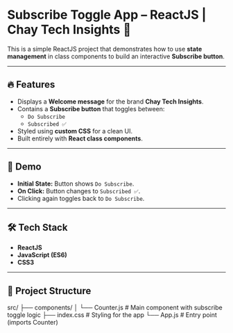 # Subscribe Toggle App – ReactJS | Chay Tech Insights 🚀

This is a simple ReactJS project that demonstrates how to use **state management** in class components to build an interactive **Subscribe button**.

---

## 🔥 Features
- Displays a **Welcome message** for the brand **Chay Tech Insights**.
- Contains a **Subscribe button** that toggles between:
  - `Do Subscribe`
  - `Subscribed ✅`
- Styled using **custom CSS** for a clean UI.
- Built entirely with **React class components**.

---

## 📸 Demo
- **Initial State:** Button shows `Do Subscribe`.
- **On Click:** Button changes to `Subscribed ✅`.
- Clicking again toggles back to `Do Subscribe`.

---

## 🛠️ Tech Stack
- **ReactJS**
- **JavaScript (ES6)**
- **CSS3**

---

## 📂 Project Structure

src/
├── components/
│ └── Counter.js # Main component with subscribe toggle logic
├── index.css # Styling for the app
└── App.js # Entry point (imports Counter)
